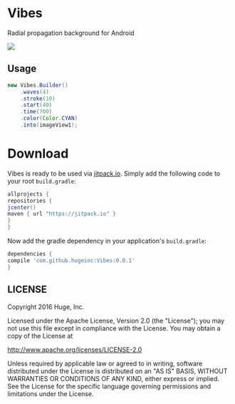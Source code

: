 # Vibes
Radial propagation background for Android

![](https://github.com/hugeinc/Vibes/blob/master/art.gif?raw=true)

## Usage

```java
new Vibes.Builder()
    .waves(4)
    .stroke(10)
    .start(40)
    .time(700)
    .color(Color.CYAN)
    .into(imageView1);
```

Download
============

Vibes is ready to be used via [jitpack.io](https://jitpack.io/#hugeinc/Vibes).
Simply add the following code to your root `build.gradle`:

```groovy
allprojects {
repositories {
jcenter()
maven { url "https://jitpack.io" }
}
}
```

Now add the gradle dependency in your application's `build.gradle`:

```groovy
dependencies {
compile 'com.github.hugeinc:Vibes:0.0.1'
}
```

## LICENSE

Copyright 2016 Huge, Inc.

Licensed under the Apache License, Version 2.0 (the "License");
you may not use this file except in compliance with the License.
You may obtain a copy of the License at

<http://www.apache.org/licenses/LICENSE-2.0>

Unless required by applicable law or agreed to in writing, software
distributed under the License is distributed on an "AS IS" BASIS,
WITHOUT WARRANTIES OR CONDITIONS OF ANY KIND, either express or implied.
See the License for the specific language governing permissions and
limitations under the License.
